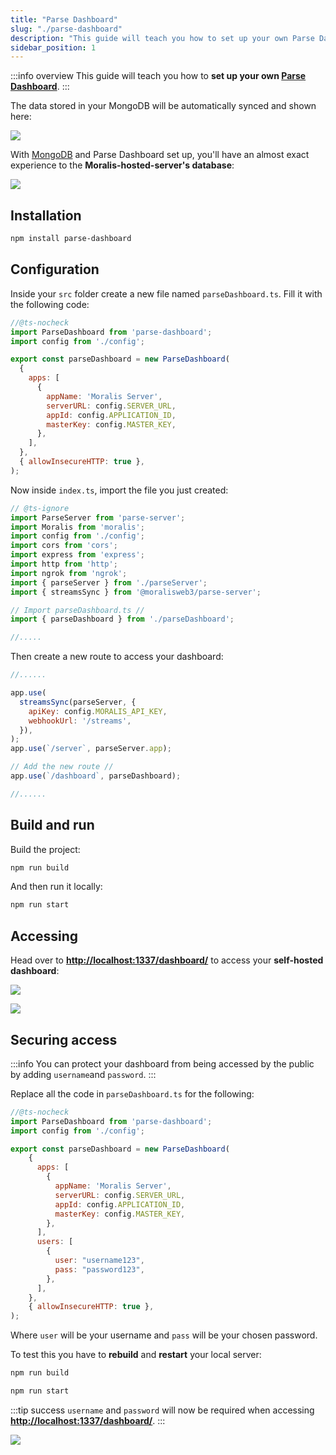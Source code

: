 ```yaml
---
title: "Parse Dashboard"
slug: "./parse-dashboard"
description: "This guide will teach you how to set up your own Parse Dashboard."
sidebar_position: 1
---
```


:::info overview
This guide will teach you how to **set up your own [Parse Dashboard](https://github.com/parse-community/parse-dashboard)**.
:::

The data stored in your MongoDB will be automatically synced and shown here:

![](/img/content/dashboard-1.webp)

With [MongoDB](/web3-data-api/self-hosting-moralis-server/production-environment-setup#use-mongodb-atlas) and Parse Dashboard set up, you'll have an almost exact experience to the **Moralis-hosted-server's database**:

![](/img/content/dashboard-2.webp)

## Installation

```bash npm2yarn
npm install parse-dashboard
```

## Configuration

Inside your `src` folder create a new file named `parseDashboard.ts`. Fill it with the following code:

```javascript src/parseDashboard.ts
//@ts-nocheck
import ParseDashboard from 'parse-dashboard';
import config from './config';

export const parseDashboard = new ParseDashboard(
  {
    apps: [
      {
        appName: 'Moralis Server',
        serverURL: config.SERVER_URL,
        appId: config.APPLICATION_ID,
        masterKey: config.MASTER_KEY,
      },
    ],
  },
  { allowInsecureHTTP: true },
);
```

Now inside `index.ts`, import the file you just created:

```javascript src/index.ts
// @ts-ignore
import ParseServer from 'parse-server';
import Moralis from 'moralis';
import config from './config';
import cors from 'cors';
import express from 'express';
import http from 'http';
import ngrok from 'ngrok';
import { parseServer } from './parseServer';
import { streamsSync } from '@moralisweb3/parse-server';

// Import parseDashboard.ts // 
import { parseDashboard } from './parseDashboard';

//.....
```

Then create a new route to access your dashboard:

```javascript src/index.ts
//......

app.use(
  streamsSync(parseServer, {
    apiKey: config.MORALIS_API_KEY,
    webhookUrl: '/streams',
  }),
);
app.use(`/server`, parseServer.app);

// Add the new route // 
app.use(`/dashboard`, parseDashboard);

//......
```

## Build and run

Build the project:

```bash npm2yarn
npm run build
```

And then run it locally:

```bash npm2yarn
npm run start
```

## Accessing

Head over to **<http://localhost:1337/dashboard/>** to access your **self-hosted dashboard**:

![](/img/content/dashboard-3.webp)

![](/img/content/dashboard-4.webp)

## Securing access

:::info
You can protect your dashboard from being accessed by the public by adding `username`and `password`.
:::

Replace all the code in `parseDashboard.ts` for the following:

```javascript src/parseDashboard.ts
//@ts-nocheck
import ParseDashboard from 'parse-dashboard';
import config from './config';

export const parseDashboard = new ParseDashboard(
    {
      apps: [
        {
          appName: 'Moralis Server',
          serverURL: config.SERVER_URL,
          appId: config.APPLICATION_ID,
          masterKey: config.MASTER_KEY,
        },
      ],
      users: [
        {
          user: "username123",
          pass: "password123",
        },
      ],
    },
    { allowInsecureHTTP: true },
);
```

Where `user` will be your username and `pass` will be your chosen password.

To test this you have to **rebuild** and **restart** your local server:

```bash npm2yarn
npm run build
```

```bash npm2yarn
npm run start
```

:::tip success
`username` and `password` will now be required when accessing **<http://localhost:1337/dashboard/>**.
:::

![](/img/content/6f65c0b-image.webp)